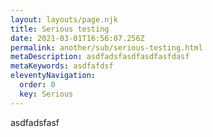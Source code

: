 ```yaml
---
layout: layouts/page.njk
title: Serious testing
date: 2021-03-01T16:56:07.256Z
permalink: another/sub/serious-testing.html
metaDescription: asdfadsfasdfasdfasfdasf
metaKeywords: asdfafdsf
eleventyNavigation:
  order: 0
  key: Serious
---
```

asdfadsfasf